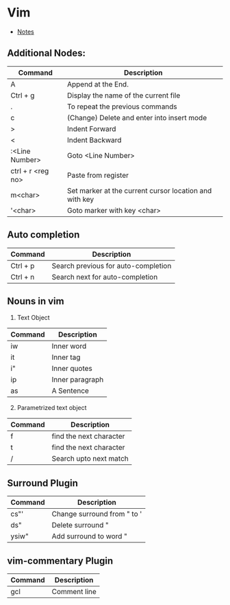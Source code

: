 # Vim
* [Notes](./vim.pdf)

## Additional Nodes:
Command           | Description
------------------|------------
A                 | Append at the End.
Ctrl + g          | Display the name of the current file
.                 | To repeat the previous commands
c                 | (Change) Delete and enter into insert mode
\>                | Indent Forward
<                 | Indent Backward
:<Line Number\>   | Goto <Line Number\>
ctrl + r <reg no\>| Paste from register
m<char\>          | Set marker at the current cursor location and with key <char/> 
'<char\>          | Goto marker with key <char\>

## Auto completion
Command           | Description
------------------|------------
Ctrl + p          | Search previous for auto-completion
Ctrl + n          | Search next for auto-completion

## Nouns in vim
1. Text Object

Command           | Description
------------------|------------
iw                | Inner word
it                | Inner tag
i"                | Inner quotes
ip                | Inner paragraph
as                | A Sentence
2. Parametrized text object

Command           | Description
------------------|------------
f                 | find the next character
t                 | find the next character
/                 | Search upto next match

## Surround Plugin
Command           | Description
------------------|------------
cs"'              | Change surround from " to '
ds"               | Delete surround "
ysiw"             | Add surround to word "

## vim-commentary Plugin
Command           | Description
------------------|------------
gcl               | Comment line

